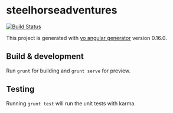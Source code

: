 # steelhorseadventures
[![Build Status](https://travis-ci.org/steelhorseadventures/sha-ng.svg?branch=master)](https://travis-ci.org/steelhorseadventures/sha-ng)

This project is generated with [yo angular generator](https://github.com/yeoman/generator-angular)
version 0.16.0.

## Build & development

Run `grunt` for building and `grunt serve` for preview.

## Testing

Running `grunt test` will run the unit tests with karma.
